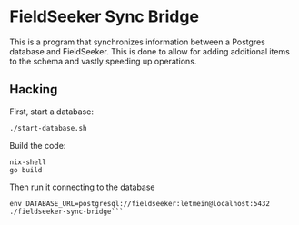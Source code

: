# FieldSeeker Sync Bridge

This is a program that synchronizes information between a Postgres database and FieldSeeker.
This is done to allow for adding additional items to the schema and vastly speeding up operations.

## Hacking

First, start a database:

```sh
./start-database.sh
```

Build the code:

```
nix-shell
go build
```

Then run it connecting to the database

```
env DATABASE_URL=postgresql://fieldseeker:letmein@localhost:5432 ./fieldseeker-sync-bridge```
